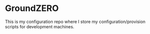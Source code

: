 # GroundZERO
This is my configuration repo where I store my configuration/provision scripts for development machines.

